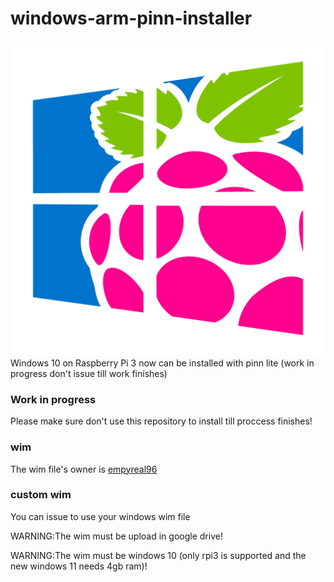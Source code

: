 # windows-arm-pinn-installer
![Windows 10 On Raspberry Pi 3](https://github.com/JeromTWinL/windows-arm-pinn-installer/raw/main/icon.png)
Windows 10 on Raspberry Pi 3 now can be installed with pinn lite (work in progress don't issue till work finishes)

### Work in progress
Please make sure don't use this repository to install till proccess finishes!

### wim
The wim file's owner is [empyreal96](https://empyreal96.github.io)

### custom wim
You can issue to use your windows wim file

WARNING:The wim must be upload in google drive!

WARNING:The wim must be windows 10 (only rpi3 is supported and the new windows 11 needs 4gb ram)!
